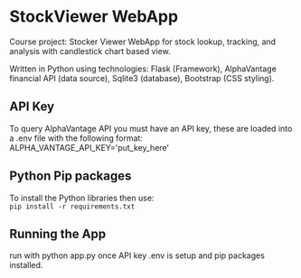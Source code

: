 # StockViewer WebApp
Course project: Stocker Viewer WebApp for stock lookup, tracking, and analysis with candlestick chart based view.    

Written in Python using technologies: Flask (Framework), AlphaVantage financial API (data source), Sqlite3 (database), Bootstrap (CSS styling).    

## API Key
To query AlphaVantage API you must have an API key, these are loaded into a .env file with the following format:    
ALPHA_VANTAGE_API_KEY='put_key_here'

## Python Pip packages
To install the Python libraries then use:    
`pip install -r requirements.txt`

## Running the App
run with python app.py once API key .env is setup and pip packages installed.    



